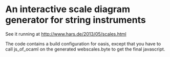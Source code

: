 An interactive scale diagram generator for string instruments
=============================================================

See it running at http://www.hars.de/2013/05/scales.html

The code contains a build configuration for oasis, except that you have
to call js_of_ocaml on the generated webscales.byte to get the final
javascript.